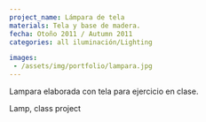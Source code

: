 ```yaml
---
project_name: Lámpara de tela
materials: Tela y base de madera.
fecha: Otoño 2011 / Autumn 2011
categories: all iluminación/Lighting

images:
 - /assets/img/portfolio/lampara.jpg
---
```

Lampara elaborada con tela para ejercicio en clase.


Lamp, class project

